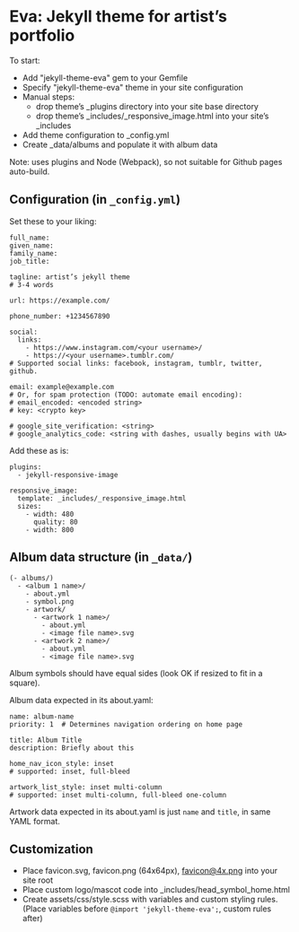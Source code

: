 # Eva: Jekyll theme for artist’s portfolio

To start:

- Add "jekyll-theme-eva" gem to your Gemfile
- Specify "jekyll-theme-eva" theme in your site configuration
- Manual steps:
  - drop theme’s _plugins directory into your site base directory
  - drop theme’s _includes/_responsive_image.html into your site’s _includes
- Add theme configuration to _config.yml
- Create _data/albums and populate it with album data

Note:
uses plugins and Node (Webpack), so not suitable for Github pages auto-build.

## Configuration (in `_config.yml`)

Set these to your liking:

    full_name:
    given_name:
    family_name:
    job_title:

    tagline: artist’s jekyll theme
    # 3-4 words

    url: https://example.com/

    phone_number: +1234567890

    social:
      links:
        - https://www.instagram.com/<your username>/
        - https://<your username>.tumblr.com/
    # Supported social links: facebook, instagram, tumblr, twitter, github.

    email: example@example.com
    # Or, for spam protection (TODO: automate email encoding):
    # email_encoded: <encoded string>
    # key: <crypto key>

    # google_site_verification: <string>
    # google_analytics_code: <string with dashes, usually begins with UA>


Add these as is:

    plugins:
      - jekyll-responsive-image

    responsive_image:
      template: _includes/_responsive_image.html
      sizes:
        - width: 480
          quality: 80
        - width: 800

## Album data structure (in `_data/`)

    (- albums/)
      - <album 1 name>/
        - about.yml
        - symbol.png
        - artwork/
          - <artwork 1 name>/
            - about.yml
            - <image file name>.svg
          - <artwork 2 name>/
            - about.yml
            - <image file name>.svg

Album symbols should have equal sides (look OK if resized to fit in a square).

Album data expected in its about.yaml:

    name: album-name
    priority: 1  # Determines navigation ordering on home page

    title: Album Title
    description: Briefly about this

    home_nav_icon_style: inset
    # supported: inset, full-bleed

    artwork_list_style: inset multi-column
    # supported: inset multi-column, full-bleed one-column

Artwork data expected in its about.yaml is just `name` and `title`, in same YAML format.

## Customization

- Place favicon.svg, favicon.png (64x64px), favicon@4x.png into your site root
- Place custom logo/mascot code into _includes/head_symbol_home.html
- Create assets/css/style.scss with variables and custom styling rules.
  (Place variables before `@import 'jekyll-theme-eva';`, custom rules after)
